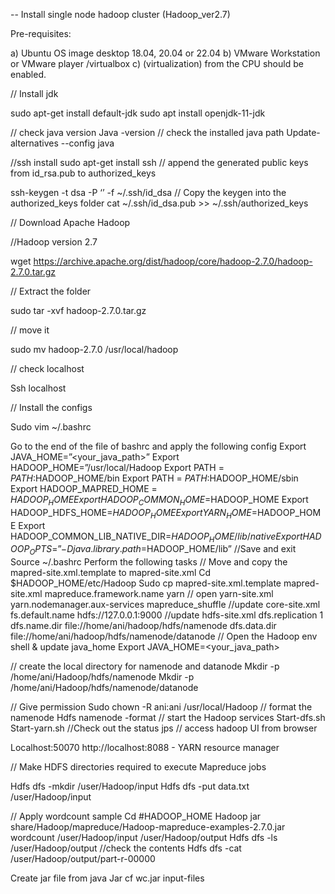 -- Install single node hadoop cluster (Hadoop_ver2.7)

Pre-requisites: 

a)	Ubuntu OS image desktop 18.04, 20.04 or 22.04 
b)	VMware Workstation or VMware player /virtualbox
c)	 (virtualization) from the CPU should be enabled. 

// Install jdk 

sudo apt-get install default-jdk 
sudo apt install openjdk-11-jdk

// check java version 
Java -version
// check the installed java path
Update-alternatives --config java 

//ssh install
sudo apt-get install ssh
// append the generated public keys from id_rsa.pub to authorized_keys 

ssh-keygen -t dsa -P ‘’ -f ~/.ssh/id_dsa
// Copy the keygen into the authorized_keys folder
cat ~/.ssh/id_dsa.pub >> ~/.ssh/authorized_keys

// Download Apache Hadoop 

//Hadoop version 2.7

wget https://archive.apache.org/dist/hadoop/core/hadoop-2.7.0/hadoop-2.7.0.tar.gz

// Extract the folder

sudo tar -xvf hadoop-2.7.0.tar.gz

// move it

sudo mv hadoop-2.7.0 /usr/local/hadoop




// check localhost 

Ssh localhost

// Install the configs 

Sudo vim ~/.bashrc 

Go to the end of the file of bashrc and apply the following config
Export JAVA_HOME=”<your_java_path>”
Export HADOOP_HOME=”/usr/local/Hadoop
Export PATH = $PATH:$HADOOP_HOME/bin
Export PATH = $PATH:$HADOOP_HOME/sbin
Export HADOOP_MAPRED_HOME = $HADOOP_HOME
Export HADOOP_COMMON_HOME=$HADOOP_HOME
Export HADOOP_HDFS_HOME=$HADOOP_HOME
Export YARN_HOME=$HADOOP_HOME
Export HADOOP_COMMON_LIB_NATIVE_DIR=$HADOOP_HOME/lib/native
Export HADOOP_OPTS=”-Djava.library.path=$HADOOP_HOME/lib”
//Save and exit
Source ~/.bashrc 
Perform the following tasks
// Move and copy the mapred-site.xml.template to mapred-site.xml 
Cd $HADOOP_HOME/etc/Hadoop 
Sudo cp mapred-site.xml.template mapred-site.xml 
<configuration>
<property>
<name>mapreduce.framework.name</name>
<value>yarn</value>
</property>
</configuration>
// open yarn-site.xml
<configuration>
<property>
<name>yarn.nodemanager.aux-services</name>
<value>mapreduce_shuffle</value>
</property>
//update core-site.xml 
<property>
<name>fs.default.name</name>
<value>hdfs://127.0.0.1:9000</value>
</property>
</configuration>
//update hdfs-site.xml 
<configuration>
<property>
<name>dfs.replication</name>
<value>1 </value>
</property>
<property>
<name>dfs.name.dir</name>
<value>file://home/ani/hadoop/hdfs/namenode</value>
</property>
<property>
<name>dfs.data.dir</name>
<value>file://home/ani/hadoop/hdfs/namenode/datanode</value>
</property>
</configuration>
// Open the Hadoop env shell & update java_home
Export JAVA_HOME=<your_java_path>

// create the local directory for namenode and datanode
Mkdir -p /home/ani/Hadoop/hdfs/namenode
Mkdir -p /home/ani/Hadoop/hdfs/namenode/datanode

// Give permission
Sudo chown -R ani:ani /usr/local/Hadoop
// format the namenode 
Hdfs namenode -format 
// start the Hadoop services 
Start-dfs.sh 
Start-yarn.sh 
//Check out the status
jps
// access hadoop UI from browser 

Localhost:50070
http://localhost:8088 - YARN resource manager 

// Make HDFS directories required to execute Mapreduce jobs 

Hdfs dfs -mkdir /user/Hadoop/input 
Hdfs dfs -put data.txt /user/Hadoop/input 

// Apply wordcount sample 
Cd #HADOOP_HOME
Hadoop jar share/Hadoop/mapreduce/Hadoop-mapreduce-examples-2.7.0.jar wordcount /user/Hadoop/input /user/Hadoop/output 
Hdfs dfs -ls /user/Hadoop/output 
//check the contents 
Hdfs dfs -cat /user/Hadoop/output/part-r-00000

Create jar file from java 
Jar cf wc.jar input-files














 
